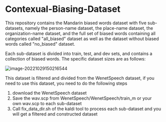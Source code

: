 # Contexual-Biasing-Dataset

This repository contains the Mandarin biased words dataset with five sub-datasets, namely the person-name dataset, the place-name dataset, the organization-name dataset, and the full set of biased words containing all categories called "all_biased" dataset as well as the dataset without biased words called "no_biased" dataset.

Each sub-dataset is divided into train, test, and dev sets, and contains a collection of biased words. The specific dataset sizes are as follows:

![image-20221029150216544](C:\Users\99476\AppData\Roaming\Typora\typora-user-images\image-20221029150216544.png)

This dataset is filtered and divided from the WenetSpeech dataset, if you need to use this dataset, you need to do the following steps
1. download the WenetSpeech dataset
2. Save the wav.scp from WenetSpeech/WenetSpeech/train_m or your own wav.scp to each sub-dataset
3. Call fix_data_dir.sh of the kaldi tool to process each sub-dataset and you will get a filtered and constructed dataset
